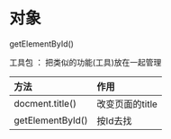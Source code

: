 # 对象

getElementById\(\)

工具包 ： 把类似的功能\(工具\)放在一起管理

| 方法 | 作用 |
| :--- | :--- |
| docment.title\(\) | 改变页面的title |
| getElementById\(\) | 按Id去找 |



